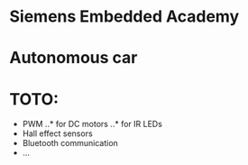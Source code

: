 # Siemens Embedded Academy
# Autonomous car

# TOTO:
* PWM
..* for DC motors
..* for IR LEDs
* Hall effect sensors
* Bluetooth communication
* ...
